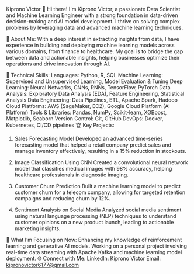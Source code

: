 Kiprono Victor
👋 Hi there! I'm Kiprono Victor, a passionate Data Scientist and Machine Learning Engineer with a strong foundation in data-driven decision-making and AI model development. I thrive on solving complex problems by leveraging data and advanced machine learning techniques.

💼 About Me:
With a deep interest in extracting insights from data, I have experience in building and deploying machine learning models across various domains, from finance to healthcare. My goal is to bridge the gap between data and actionable insights, helping businesses optimize their operations and drive innovation through AI.

🚀 Technical Skills:
Languages: Python, R, SQL
Machine Learning: Supervised and Unsupervised Learning, Model Evaluation & Tuning
Deep Learning: Neural Networks, CNNs, RNNs, TensorFlow, PyTorch
Data Analysis: Exploratory Data Analysis (EDA), Feature Engineering, Statistical Analysis
Data Engineering: Data Pipelines, ETL, Apache Spark, Hadoop
Cloud Platforms: AWS (SageMaker, EC2), Google Cloud Platform (AI Platform)
Tools & Libraries: Pandas, NumPy, Scikit-learn, XGBoost, Matplotlib, Seaborn
Version Control: Git, GitHub
DevOps: Docker, Kubernetes, CI/CD pipelines
🏆 Key Projects:
1. Sales Forecasting Model
Developed an advanced time-series forecasting model that helped a retail company predict sales and manage inventory effectively, resulting in a 15% reduction in stockouts.

2. Image Classification Using CNN
Created a convolutional neural network model that classifies medical images with 98% accuracy, helping healthcare professionals in diagnostic imaging.

3. Customer Churn Prediction
Built a machine learning model to predict customer churn for a telecom company, allowing for targeted retention campaigns and reducing churn by 12%.

4. Sentiment Analysis on Social Media
Analyzed social media sentiment using natural language processing (NLP) techniques to understand customer opinions on a new product launch, leading to actionable marketing insights.

🎯 What I’m Focusing on Now:
Enhancing my knowledge of reinforcement learning and generative AI models.
Working on a personal project involving real-time data streaming with Apache Kafka and machine learning model deployment.
🌐 Connect with Me:
LinkedIn: Kiprono Victor
Email: kipronovictor6177@gmail.com
